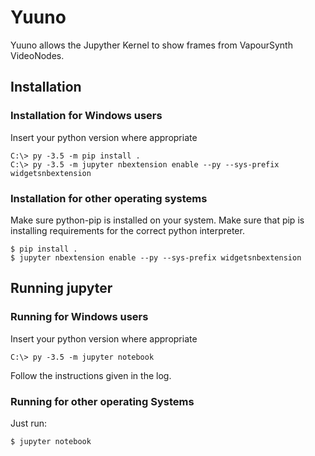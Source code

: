 Yuuno
=====

Yuuno allows the Jupyther Kernel to show frames from VapourSynth VideoNodes.

## Installation

### Installation for Windows users
Insert your python version where appropriate

    C:\> py -3.5 -m pip install .
    C:\> py -3.5 -m jupyter nbextension enable --py --sys-prefix widgetsnbextension

### Installation for other operating systems
Make sure python-pip is installed on your system. Make sure that pip
is installing requirements for the correct python interpreter.

    $ pip install .
    $ jupyter nbextension enable --py --sys-prefix widgetsnbextension


## Running jupyter
    
### Running for Windows users
Insert your python version where appropriate

    C:\> py -3.5 -m jupyter notebook

Follow the instructions given in the log.

### Running for other operating Systems
Just run:
    
    $ jupyter notebook
